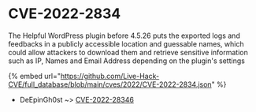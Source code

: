 # CVE-2022-2834

The Helpful WordPress plugin before 4.5.26 puts the exported logs and feedbacks in a publicly accessible location and guessable names, which could allow attackers to download them and retrieve sensitive information such as IP, Names and Email Address depending on the plugin's settings

{% embed url="https://github.com/Live-Hack-CVE/full_database/blob/main/cves/2022/CVE-2022-2834.json" %}


* DeEpinGh0st ~> [CVE-2022-28346](https://www.alice-snow.ru/2022/database/cve-2022-2834/cve-2022-28346-deepingh0st)